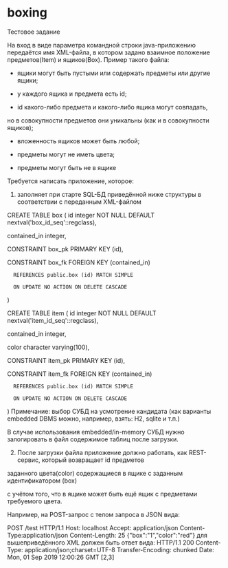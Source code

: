 # boxing
Тестовое задание

На вход в виде параметра командной строки java-приложению передаётся
имя XML-файла, в котором задано взаимное положение предметов(Item) и ящиков(Box).
Пример такого файла:
<?xml version="1.0" encoding="UTF-8"?>
<Storage>
   <Item id="1"/>
   <Item color="red" id="2"/>
   <Box id="3">
       <Item id="3" color="red" />
       <Item id="4" color="black" />    
 </Box>
   <Box id="6"/>
   <Item id="5"/>
 </Box>
 <Item id="6"/>
</Storage>

- ящики могут быть пустыми или содержать предметы или другие ящики;

- у каждого ящика и предмета есть id;

- id какого-либо предмета и какого-либо ящика могут совпадать,

 но в совокупности предметов они уникальны (как и в совокупности ящиков);
 
- вложенность ящиков может быть любой;

- предметы могут не иметь цвета;

- предметы могут быть не в ящике

Требуется написать приложение, которое:

1. заполняет при старте SQL-БД приведённой ниже структуры в соответствии с переданным XML-файлом


CREATE TABLE box
(
  id integer NOT NULL DEFAULT nextval('box_id_seq'::regclass),
  
  contained_in integer,
  
  CONSTRAINT box_pk PRIMARY KEY (id),
  
  CONSTRAINT box_fk FOREIGN KEY (contained_in)
  
      REFERENCES public.box (id) MATCH SIMPLE
      
      ON UPDATE NO ACTION ON DELETE CASCADE
      
)

CREATE TABLE item
(
  id integer NOT NULL DEFAULT nextval('item_id_seq'::regclass),
  
  contained_in integer,
  
  color character varying(100),
  
  CONSTRAINT item_pk PRIMARY KEY (id),
  
  CONSTRAINT item_fk FOREIGN KEY (contained_in)
  
      REFERENCES public.box (id) MATCH SIMPLE
      
      ON UPDATE NO ACTION ON DELETE CASCADE
      
)
Примечание: выбор СУБД на усмотрение кандидата (как варианты embedded DBMS можно, например, взять: H2, sqlite и т.п.)

В случае использования embedded/in-memory СУБД нужно залогировать в файл содержимое таблиц после загрузки.

2. После загрузки файла приложение должно работать, как REST-сервис, который возвращает id предметов

заданного цвета(color) содержащиеся в ящике c заданным идентификатором (box)

с учётом того, что в ящике может быть ещё ящик с предметами требуемого цвета.

Например, на POST-запрос с телом запроса в JSON вида:

POST /test HTTP/1.1
Host: localhost
Accept: application/json
Content-Type:application/json
Content-Length: 25
{"box":"1","color":"red"}
для вышеприведённого XML должен быть ответ вида:
HTTP/1.1 200
Content-Type: application/json;charset=UTF-8
Transfer-Encoding: chunked
Date: Mon, 01 Sep 2019 12:00:26 GMT
[2,3]
